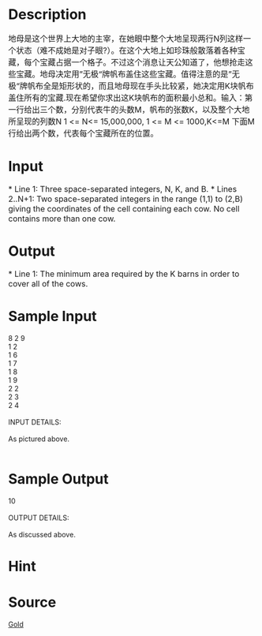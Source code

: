 
# Description

<div class="content"><p><span style="font-size: medium">地母是这个世界上大地的主宰，在她眼中整个大地呈现两行N列这样一个状态（难不成她是对子眼?）。在这个大地上如珍珠般散落着各种宝藏，每个宝藏占据一个格子。不过这个消息让天公知道了，他想抢走这些宝藏。地母决定用”无极“牌帆布盖住这些宝藏。值得注意的是”无极“牌帆布全是矩形状的，而且地母现在手头比较紧，她决定用K块帆布盖住所有的宝藏.现在希望你求出这K块帆布的面积最小总和。输入：第一行给出三个数，分别代表牛的头数M，帆布的张数K，以及整个大地所呈现的列数N 1 &lt;= N&lt;= 15,000,000, 1 &lt;= M &lt;= 1000,K&lt;=M 下面M行给出两个数，代表每个宝藏所在的位置。 </span></p></div>

# Input

<div class="content"><p><span style="font-size: medium">* Line 1: Three space-separated integers, N, K, and B. * Lines 2..N+1: Two space-separated integers in the range (1,1) to (2,B) giving the coordinates of the cell containing each cow. No cell contains more than one cow. </span></p></div>

# Output

<div class="content"><p><span style="font-size: medium">* Line 1: The minimum area required by the K barns in order to cover all of the cows. </span></p></div>

# Sample Input

<div class="content"><span class="sampledata">8 2 9<br/>
1 2<br/>
1 6<br/>
1 7<br/>
1 8<br/>
1 9<br/>
2 2<br/>
2 3<br/>
2 4<br/>
<br/>
INPUT DETAILS:<br/>
<br/>
As pictured above.<br/>
<br/>
</span></div>

# Sample Output

<div class="content"><span class="sampledata">10<br/>
<br/>
OUTPUT DETAILS:<br/>
<br/>
As discussed above.<br/>
</span></div>

# Hint

<div class="content"><p></p></div>

# Source

<div class="content"><p><a href="problemset.php?search=Gold">Gold</a></p></div>

